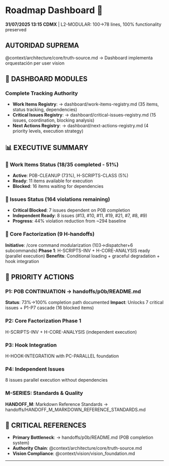 # Roadmap Dashboard 🎯

**31/07/2025 13:15 CDMX** | L2-MODULAR: 100→78 lines, 100% functionality preserved

## AUTORIDAD SUPREMA
@context/architecture/core/truth-source.md → Dashboard implementa orquestación per user vision

## 🚀 DASHBOARD MODULES

### **Complete Tracking Authority** 
- **Work Items Registry**: → dashboard/work-items-registry.md (35 items, status tracking, dependencies)
- **Critical Issues Registry**: → dashboard/critical-issues-registry.md (15 issues, coordination, blocking analysis)
- **Next Actions Registry**: → dashboard/next-actions-registry.md (4 priority levels, execution strategy)

## 📊 EXECUTIVE SUMMARY

### 🚀 Work Items Status (18/35 completed - 51%)
- **Active**: P0B-CLEANUP (73%), H-SCRIPTS-CLASS (5%)
- **Ready**: 11 items available for execution
- **Blocked**: 16 items waiting for dependencies

### 🎫 Issues Status (164 violations remaining)
- **Critical Blocked**: 7 issues dependent on P0B completion
- **Independent Ready**: 8 issues (#13, #10, #11, #19, #21, #7, #8, #9)
- **Progress**: 44% violation reduction from ~294 baseline

### 🔧 Core Factorization (9 H-handoffs)
**Initiative**: /core command modularization (103→dispatcher+6 subcommands)
**Phase 1**: H-SCRIPTS-INV + H-CORE-ANALYSIS ready (parallel execution)
**Benefits**: Conditional loading + graceful degradation + hook integration

## 🎯 PRIORITY ACTIONS

### **P1: P0B CONTINUATION** → handoffs/p0b/README.md
**Status**: 73%→100% completion path documented
**Impact**: Unlocks 7 critical issues + P1-P7 cascade (16 blocked items)

### **P2: Core Factorization Phase 1**
H-SCRIPTS-INV + H-CORE-ANALYSIS (independent execution)

### **P3: Hook Integration**
H-HOOK-INTEGRATION with PC-PARALLEL foundation

### **P4: Independent Issues**
8 issues parallel execution without dependencies

### **M-SERIES: Standards & Quality**
**HANDOFF_M**: Markdown Reference Standards → handoffs/HANDOFF_M_MARKDOWN_REFERENCE_STANDARDS.md

## 🔗 CRITICAL REFERENCES
- **Primary Bottleneck**: → handoffs/p0b/README.md (P0B completion system)
- **Authority Chain**: @context/architecture/core/truth-source.md
- **Vision Compliance**: @context/vision/vision_foundation.md

---

